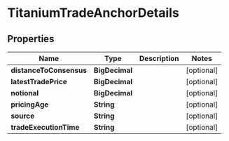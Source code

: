 

# TitaniumTradeAnchorDetails


## Properties

| Name | Type | Description | Notes |
|------------ | ------------- | ------------- | -------------|
|**distanceToConsensus** | **BigDecimal** |  |  [optional] |
|**latestTradePrice** | **BigDecimal** |  |  [optional] |
|**notional** | **BigDecimal** |  |  [optional] |
|**pricingAge** | **String** |  |  [optional] |
|**source** | **String** |  |  [optional] |
|**tradeExecutionTime** | **String** |  |  [optional] |



